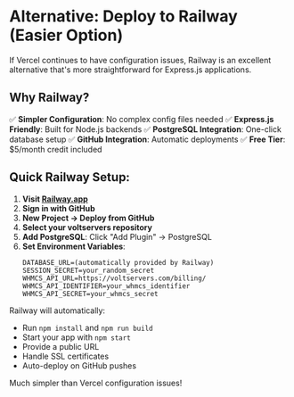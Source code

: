 # Alternative: Deploy to Railway (Easier Option)

If Vercel continues to have configuration issues, Railway is an excellent alternative that's more straightforward for Express.js applications.

## Why Railway?
✅ **Simpler Configuration**: No complex config files needed
✅ **Express.js Friendly**: Built for Node.js backends
✅ **PostgreSQL Integration**: One-click database setup
✅ **GitHub Integration**: Automatic deployments
✅ **Free Tier**: $5/month credit included

## Quick Railway Setup:

1. **Visit [Railway.app](https://railway.app)**
2. **Sign in with GitHub**
3. **New Project → Deploy from GitHub**
4. **Select your voltservers repository**
5. **Add PostgreSQL**: Click "Add Plugin" → PostgreSQL
6. **Set Environment Variables**:
   ```
   DATABASE_URL=(automatically provided by Railway)
   SESSION_SECRET=your_random_secret
   WHMCS_API_URL=https://voltservers.com/billing/
   WHMCS_API_IDENTIFIER=your_whmcs_identifier
   WHMCS_API_SECRET=your_whmcs_secret
   ```

Railway will automatically:
- Run `npm install` and `npm run build`
- Start your app with `npm start`
- Provide a public URL
- Handle SSL certificates
- Auto-deploy on GitHub pushes

Much simpler than Vercel configuration issues!